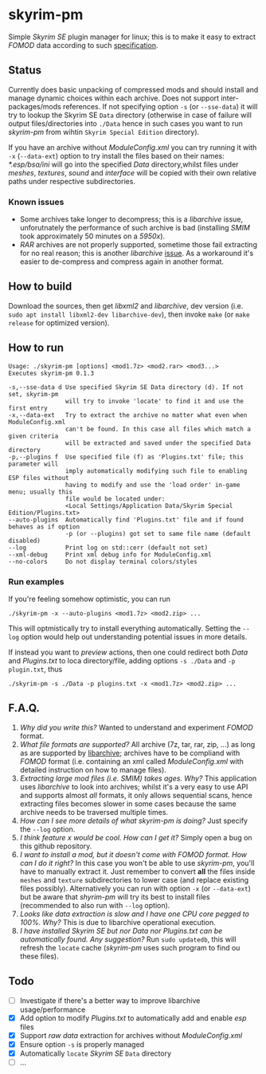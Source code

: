 # skyrim-pm
Simple *Skyrim SE* plugin manager for linux; this is to make it easy to extract _FOMOD_ data according to such [specification](https://fomod-docs.readthedocs.io/en/latest/tutorial.html).

## Status

Currently does basic unpacking of compressed mods and should install and manage dynamic choices within each archive. Does not support inter-packages/mods references. If not specifying option `-s` (or `--sse-data`) it will try to lookup the Skyrim SE `Data` directory (otherwise in case of failure will output files/directories into `./Data` hence in such cases you want to run _skyrim-pm_ from wihtin `Skyrim Special Edition` directory).

If you have an archive without _ModuleConfig.xml_ you can try running it with `-x` (`--data-ext`) option to try install the files based on their names: _*.esp/bsa/ini_ will go into the specified _Data_ directory,whilst files under _meshes_, _textures_, _sound_ and _interface_ will be copied with their own relative paths under respective subdirectories.

### Known issues

* Some archives take longer to decompress; this is a _libarchive_ issue, unforutnately the performance of such archive is bad (installing _SMIM_ took approximately 50 minutes on a _5950x_).
* _RAR_ archives are not properly supported, sometime those fail extracting for no real reason; this is another _libarchive_ [issue](https://github.com/libarchive/libarchive/issues/1490). As a workaround it's easier to de-compress and compress again in another format.

## How to build

Download the sources, then get _libxml2_ and _libarchive_, dev version (i.e. `sudo apt install libxml2-dev libarchive-dev`), then invoke `make` (or `make release` for optimized version).

## How to run
```
Usage: ./skyrim-pm [options] <mod1.7z> <mod2.rar> <mod3...>
Executes skyrim-pm 0.1.3

-s,--sse-data d Use specified Skyrim SE Data directory (d). If not set, skyrim-pm
                will try to invoke 'locate' to find it and use the first entry
-x,--data-ext   Try to extract the archive no matter what even when ModuleConfig.xml
                can't be found. In this case all files which match a given criteria
                will be extracted and saved under the specified Data directory
-p,--plugins f  Use specified file (f) as 'Plugins.txt' file; this parameter will
                imply automatically modifying such file to enabling ESP files without
                having to modify and use the 'load order' in-game menu; usually this
                file would be located under:
                <Local Settings/Application Data/Skyrim Special Edition/Plugins.txt>
--auto-plugins  Automatically find 'Plugins.txt' file and if found behaves as if option
                -p (or --plugins) got set to same file name (default disabled)
--log           Print log on std::cerr (default not set)
--xml-debug     Print xml debug info for ModuleConfig.xml
--no-colors     Do not display terminal colors/styles
```

### Run examples
If you're feeling somehow optimistic, you can run
```
./skyrim-pm -x --auto-plugins <mod1.7z> <mod2.zip> ...
```
This will optmistically try to install everything automatically. Setting the `--log` option would help out understanding potential issues in more details.

If instead you want to _preview_ actions, then one could redirect both _Data_ and _Plugins.txt_ to loca directory/file, adding options `-s ./Data` and `-p plugin.txt`, thus
```
./skyrim-pm -s ./Data -p plugins.txt -x <mod1.7z> <mod2.zip> ...
```

## F.A.Q.

1. *Why did you write this?* Wanted to understand and experiment _FOMOD_ format.
2. *What file formats are supported?* All archive (7z, tar, rar, zip, ...) as long as are supported by [libarchive](https://www.libarchive.org/); archives have to be compliand with _FOMOD_ format (i.e. containing an xml called _ModuleConfig.xml_ with detailed instruction on how to manage files).
3. *Extracting large mod files (i.e. SMIM) takes ages. Why?* This application uses _libarchive_ to look into archives; whilst it's a very easy to use API and supports almost _all_ formats, it only allows sequential scans, hence extracting files becomes slower in some cases because the same archive needs to be traversed multiple times.
4. *How can I see more details of what *skyrim-pm* is doing?* Just specify the `--log` option.
5. *I think feature *x* would be cool. How can I get it?* Simply open a bug on this github repository.
6. *I want to install a mod, but it doesn't come with *FOMOD* format. How can I do it right?* In this case you won't be able to use *skyrim-pm*, you'll have to manually extract it. Just remember to convert **all** the files inside `meshes` and `texture` subdirectories to lower case (and replace existing files possibly). Alternatively you can run with option `-x` (or `--data-ext`) but be aware that _shyrim-pm_ will try its best to install files (recommended to also run with `--log` option).
7. *Looks like data extraction is slow and I have one CPU core pegged to 100%. Why?* This is due to libarchive operational execution.
8. *I have installed *Skyrim SE* but nor *Data* nor *Plugins.txt* can be automatically found. Any suggestion?* Run `sudo updatedb`, this will refresh the `locate` cache (*skyrim-pm* uses such program to find ou these files).

## Todo

- [ ] Investigate if there's a better way to improve libarchive usage/performance
- [x] Add option to modify *Plugins.txt* to automatically add and enable *esp* files
- [x] Support _raw data_ extraction for archives without _ModuleConfig.xml_
- [x] Ensure option `-s` is properly managed
- [x] Automatically `locate` *Skyrim SE* `Data` directory
- [ ] ...
